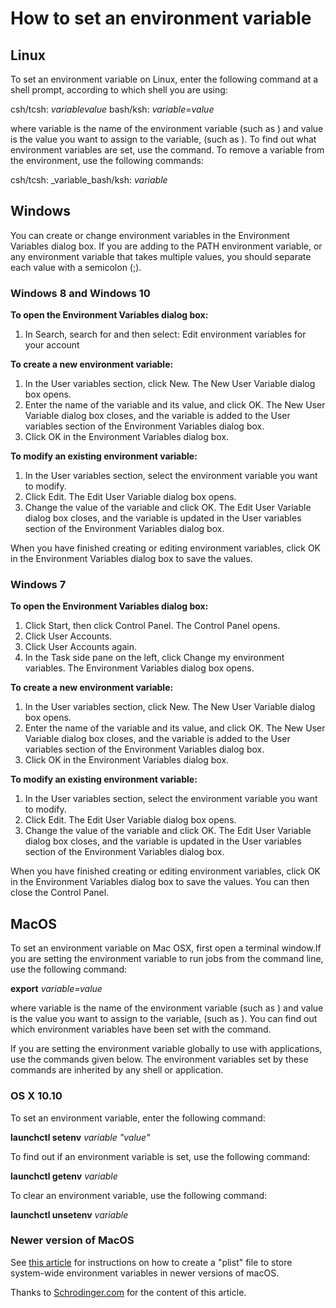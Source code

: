 # How to set an environment variable

## Linux

To set an environment variable on Linux, enter the following command at a shell prompt, according to which shell you are using:

csh/tcsh: _variablevalue_ bash/ksh: _variable_=_value_

where variable is the name of the environment variable \(such as \) and value is the value you want to assign to the variable, \(such as \). To find out what environment variables are set, use the  command. To remove a variable from the environment, use the following commands:

csh/tcsh: _variable_bash/ksh: _variable_

## Windows

You can create or change environment variables in the Environment Variables dialog box. If you are adding to the PATH environment variable, or any environment variable that takes multiple values, you should separate each value with a semicolon \(;\).

### Windows 8 and Windows 10

**To open the Environment Variables dialog box:**

1. In Search, search for and then select: Edit environment variables for your account

**To create a new environment variable:**

1. In the User variables section, click New. The New User Variable dialog box opens.
2. Enter the name of the variable and its value, and click OK. The New User Variable dialog box closes, and the variable is added to the User variables section of the Environment Variables dialog box.
3. Click OK in the Environment Variables dialog box.

**To modify an existing environment variable:**

1. In the User variables section, select the environment variable you want to modify.
2. Click Edit. The Edit User Variable dialog box opens.
3. Change the value of the variable and click OK. The Edit User Variable dialog box closes, and the variable is updated in the User variables section of the Environment Variables dialog box.

When you have finished creating or editing environment variables, click OK in the Environment Variables dialog box to save the values.

### Windows 7

**To open the Environment Variables dialog box:**

1. Click Start, then click Control Panel. The Control Panel opens.
2. Click User Accounts.
3. Click User Accounts again.
4. In the Task side pane on the left, click Change my environment variables. The Environment Variables dialog box opens.

**To create a new environment variable:**

1. In the User variables section, click New. The New User Variable dialog box opens.
2. Enter the name of the variable and its value, and click OK. The New User Variable dialog box closes, and the variable is added to the User variables section of the Environment Variables dialog box.
3. Click OK in the Environment Variables dialog box.

**To modify an existing environment variable:**

1. In the User variables section, select the environment variable you want to modify.
2. Click Edit. The Edit User Variable dialog box opens.
3. Change the value of the variable and click OK. The Edit User Variable dialog box closes, and the variable is updated in the User variables section of the Environment Variables dialog box.

When you have finished creating or editing environment variables, click OK in the Environment Variables dialog box to save the values. You can then close the Control Panel.

## MacOS

To set an environment variable on Mac OSX, first open a terminal window.If you are setting the environment variable to run jobs from the command line, use the following command:

**export** _variable=value_

where variable is the name of the environment variable \(such as \) and value is the value you want to assign to the variable, \(such as \). You can find out which environment variables have been set with the command.

If you are setting the environment variable globally to use with applications, use the commands given below. The environment variables set by these commands are inherited by any shell or application.

### OS X 10.10

To set an environment variable, enter the following command:

**launchctl setenv** _variable "value"_

To find out if an environment variable is set, use the following command:

**launchctl getenv** _variable_

To clear an environment variable, use the following command:

**launchctl unsetenv** _variable_

### Newer version of MacOS

See [this article](https://apple.stackexchange.com/questions/106355/setting-the-system-wide-path-environment-variable-in-mavericks) for instructions on how to create a "plist" file to store system-wide environment variables in newer versions of macOS.

Thanks to [Schrodinger.com](https://www.schrodinger.com/kb/1842) for the content of this article.

